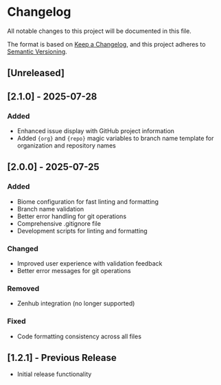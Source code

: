 # Changelog

All notable changes to this project will be documented in this file.

The format is based on [Keep a Changelog](https://keepachangelog.com/en/1.0.0/),
and this project adheres to [Semantic Versioning](https://semver.org/spec/v2.0.0.html).

## [Unreleased]

## [2.1.0] - 2025-07-28

### Added
- Enhanced issue display with GitHub project information
- Added `{org}` and `{repo}` magic variables to branch name template for organization and repository names

## [2.0.0] - 2025-07-25

### Added
- Biome configuration for fast linting and formatting
- Branch name validation
- Better error handling for git operations
- Comprehensive .gitignore file
- Development scripts for linting and formatting

### Changed
- Improved user experience with validation feedback
- Better error messages for git operations

### Removed
- Zenhub integration (no longer supported)

### Fixed
- Code formatting consistency across all files

## [1.2.1] - Previous Release
- Initial release functionality
